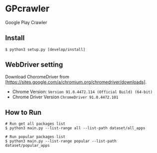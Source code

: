 # GPcrawler
Google Play Crawler

## Install
```
$ python3 setup.py [develop/install]
```

## WebDriver setting
Download ChoromeDriver from [https://sites.google.com/a/chromium.org/chromedriver/downloads].
- Chrome Version: `Version 91.0.4472.114 (Official Build) (64-bit)`
- Chrome Driver Version `ChromeDriver 91.0.4472.101`

## How to Run
```
# Run get all packages list
$ python3 main.py --list-range all --list-path dataset/all_apps

# Run popular packages list
$ python3 main.py --list-range popular --list-path dataset/popular_apps
```